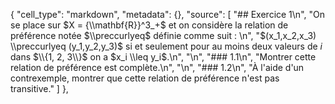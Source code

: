   {
   "cell_type": "markdown",
   "metadata": {},
   "source": [
    "## Exercice 1\n",
    "On se place sur $X = {\\mathbf{R}}^3_+$ et on considère la relation de préférence notée $\\preccurlyeq$ définie comme suit : \n",
    "$(x_1,x_2,x_3) \\preccurlyeq (y_1,y_2,y_3)$ si et seulement pour au moins deux valeurs de $i$ dans $\\{1, 2, 3\\}$ on a $x_i \\leq y_i$.\n",
    "\n",
    "### 1.1\n",
    "Montrer cette relation de préférence est complète.\n",
    "\n",
    "### 1.2\n",
    "À l'aide d'un contrexemple, montrer que cette relation de préférence n'est pas transitive."
   ]
  },
